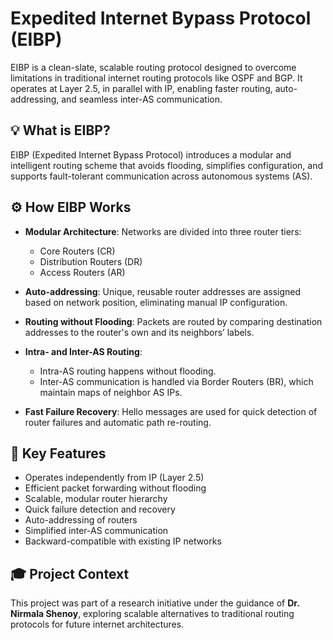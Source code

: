 # Expedited Internet Bypass Protocol (EIBP)

EIBP is a clean-slate, scalable routing protocol designed to overcome limitations in traditional internet routing protocols like OSPF and BGP. It operates at Layer 2.5, in parallel with IP, enabling faster routing, auto-addressing, and seamless inter-AS communication.

## 💡 What is EIBP?

EIBP (Expedited Internet Bypass Protocol) introduces a modular and intelligent routing scheme that avoids flooding, simplifies configuration, and supports fault-tolerant communication across autonomous systems (AS). 

## ⚙️ How EIBP Works

- **Modular Architecture**: Networks are divided into three router tiers:
  - Core Routers (CR)
  - Distribution Routers (DR)
  - Access Routers (AR)

- **Auto-addressing**: Unique, reusable router addresses are assigned based on network position, eliminating manual IP configuration.

- **Routing without Flooding**: Packets are routed by comparing destination addresses to the router's own and its neighbors’ labels.

- **Intra- and Inter-AS Routing**:
  - Intra-AS routing happens without flooding.
  - Inter-AS communication is handled via Border Routers (BR), which maintain maps of neighbor AS IPs.

- **Fast Failure Recovery**: Hello messages are used for quick detection of router failures and automatic path re-routing.

## 🧠 Key Features

- Operates independently from IP (Layer 2.5)
- Efficient packet forwarding without flooding
- Scalable, modular router hierarchy
- Quick failure detection and recovery
- Auto-addressing of routers
- Simplified inter-AS communication
- Backward-compatible with existing IP networks

## 🎓 Project Context

This project was part of a research initiative under the guidance of **Dr. Nirmala Shenoy**, exploring scalable alternatives to traditional routing protocols for future internet architectures.
